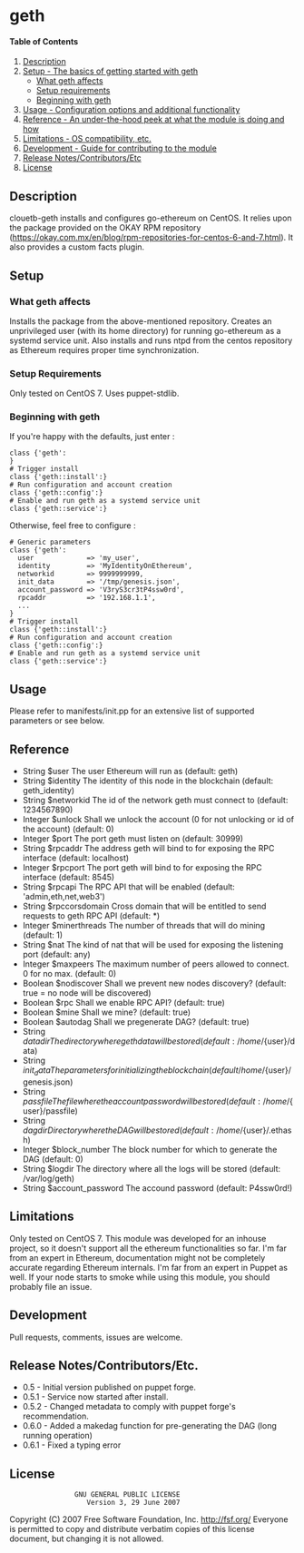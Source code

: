# geth

#### Table of Contents

1. [Description](#description)
2. [Setup - The basics of getting started with geth](#setup)
    * [What geth affects](#what-geth-affects)
    * [Setup requirements](#setup-requirements)
    * [Beginning with geth](#beginning-with-geth)
3. [Usage - Configuration options and additional functionality](#usage)
4. [Reference - An under-the-hood peek at what the module is doing and how](#reference)
5. [Limitations - OS compatibility, etc.](#limitations)
6. [Development - Guide for contributing to the module](#development)
7. [Release Notes/Contributors/Etc](#release-notes)
8. [License](#license)


## Description

clouetb-geth installs and configures go-ethereum on CentOS.
It relies upon the package provided on the OKAY RPM repository (https://okay.com.mx/en/blog/rpm-repositories-for-centos-6-and-7.html).
It also provides a custom facts plugin.

## Setup

### What geth affects

Installs the package from the above-mentioned repository. Creates an unprivileged user (with its home directory) for running go-ethereum as a systemd service unit. Also installs and runs ntpd from the centos repository as Ethereum requires proper time synchronization.

### Setup Requirements

Only tested on CentOS 7.
Uses puppet-stdlib.

### Beginning with geth

If you're happy with the defaults, just enter :
```puppet
class {'geth':
}
# Trigger install
class {'geth::install':}
# Run configuration and account creation
class {'geth::config':}
# Enable and run geth as a systemd service unit
class {'geth::service':}
```

Otherwise, feel free to configure :
```puppet
# Generic parameters
class {'geth':
  user             => 'my_user',
  identity         => 'MyIdentityOnEthereum',
  networkid        => 9999999999,
  init_data        => '/tmp/genesis.json',
  account_password => 'V3ryS3cr3tP4ssw0rd',
  rpcaddr          => '192.168.1.1',
  ...
}
# Trigger install
class {'geth::install':}
# Run configuration and account creation
class {'geth::config':}
# Enable and run geth as a systemd service unit
class {'geth::service':}
```

## Usage

Please refer to manifests/init.pp for an extensive list of supported parameters or see below.

## Reference

* String  $user
The user Ethereum will run as 
(default: geth)
* String  $identity
The identity of this node in the blockchain
(default: geth_identity)
* String  $networkid
The id of the network geth must connect to
(default: 1234567890)
* Integer $unlock
Shall we unlock the account (0 for not unlocking or id of the account)
(default: 0)
* Integer $port
The port geth must listen on
(default: 30999)
* String  $rpcaddr
The address geth will bind to for exposing the RPC interface
(default: localhost)
* Integer $rpcport
The port geth will bind to for exposing the RPC interface
(default: 8545)
* String  $rpcapi
The RPC API that will be enabled
(default: 'admin,eth,net,web3')
* String  $rpccorsdomain
Cross domain that will be entitled to send requests to geth RPC API
(default: *)
* Integer $minerthreads
The number of threads that will do mining
(default: 1)
* String  $nat
The kind of nat that will be used for exposing the listening port
(default: any)
* Integer $maxpeers
The maximum number of peers allowed to connect. 0 for no max.
(default: 0)
* Boolean $nodiscover
Shall we prevent new nodes discovery?
(default: true = no node will be discovered)
* Boolean $rpc
Shall we enable RPC API?
(default: true)
* Boolean $mine
Shall we mine?
(default: true)
* Boolean $autodag
Shall we pregenerate DAG?
(default: true)
* String  $datadir
The directory where geth data will be stored
(default: /home/${user}/data)
* String  $init_data
The parameters for initializing the blockchain
(default /home/${user}/genesis.json)
* String  $passfile
The file where the account password will be stored
(default: /home/${user}/passfile)
* String  $dagdir
Directory where the DAG will be stored
(default: /home/${user}/.ethash)
* Integer $block_number
The block number for which to generate the DAG
(default: 0)
* String  $logdir
The directory where all the logs will be stored
(default: /var/log/geth)
* String  $account_password
The accound password
(default: P4ssw0rd!)

## Limitations

Only tested on CentOS 7.
This module was developed for an inhouse project, so it doesn't support all the ethereum functionalities so far.
I'm far from an expert in Ethereum, documentation might not be completely accurate regarding Ethereum internals.
I'm far from an expert in Puppet as well. If your node starts to smoke while using this module, you should probably file an issue.

## Development

Pull requests, comments, issues are welcome.

## Release Notes/Contributors/Etc.

* 0.5 - Initial version published on puppet forge.
* 0.5.1 - Service now started after install.
* 0.5.2 - Changed metadata to comply with puppet forge's recommendation.
* 0.6.0 - Added a makedag function for pre-generating the DAG (long running operation)
* 0.6.1 - Fixed a typing error

## License

                    GNU GENERAL PUBLIC LICENSE
                       Version 3, 29 June 2007

 Copyright (C) 2007 Free Software Foundation, Inc. <http://fsf.org/>
 Everyone is permitted to copy and distribute verbatim copies
 of this license document, but changing it is not allowed.